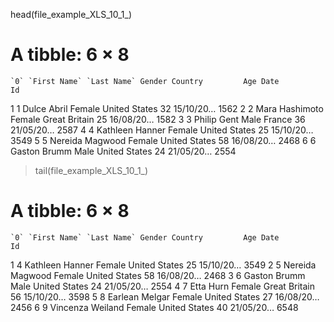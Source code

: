 head(file_example_XLS_10_1_)
# A tibble: 6 × 8
    `0` `First Name` `Last Name` Gender Country         Age Date         Id
  <dbl> <chr>        <chr>       <chr>  <chr>         <dbl> <chr>     <dbl>
1     1 Dulce        Abril       Female United States    32 15/10/20…  1562
2     2 Mara         Hashimoto   Female Great Britain    25 16/08/20…  1582
3     3 Philip       Gent        Male   France           36 21/05/20…  2587
4     4 Kathleen     Hanner      Female United States    25 15/10/20…  3549
5     5 Nereida      Magwood     Female United States    58 16/08/20…  2468
6     6 Gaston       Brumm       Male   United States    24 21/05/20…  2554
> tail(file_example_XLS_10_1_)
# A tibble: 6 × 8
    `0` `First Name` `Last Name` Gender Country         Age Date         Id
  <dbl> <chr>        <chr>       <chr>  <chr>         <dbl> <chr>     <dbl>
1     4 Kathleen     Hanner      Female United States    25 15/10/20…  3549
2     5 Nereida      Magwood     Female United States    58 16/08/20…  2468
3     6 Gaston       Brumm       Male   United States    24 21/05/20…  2554
4     7 Etta         Hurn        Female Great Britain    56 15/10/20…  3598
5     8 Earlean      Melgar      Female United States    27 16/08/20…  2456
6     9 Vincenza     Weiland     Female United States    40 21/05/20…  6548
> 